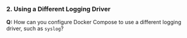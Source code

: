 
### 2. Using a Different Logging Driver

**Q:** How can you configure Docker Compose to use a different logging driver, such as `syslog`?